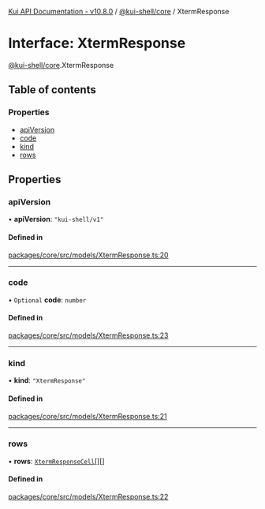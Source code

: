[Kui API Documentation - v10.8.0](../README.md) / [@kui-shell/core](../modules/kui_shell_core.md) / XtermResponse

# Interface: XtermResponse

[@kui-shell/core](../modules/kui_shell_core.md).XtermResponse

## Table of contents

### Properties

- [apiVersion](kui_shell_core.XtermResponse.md#apiversion)
- [code](kui_shell_core.XtermResponse.md#code)
- [kind](kui_shell_core.XtermResponse.md#kind)
- [rows](kui_shell_core.XtermResponse.md#rows)

## Properties

### apiVersion

• **apiVersion**: `"kui-shell/v1"`

#### Defined in

[packages/core/src/models/XtermResponse.ts:20](https://github.com/kubernetes-sigs/kui/blob/kui/packages/core/src/models/XtermResponse.ts#L20)

---

### code

• `Optional` **code**: `number`

#### Defined in

[packages/core/src/models/XtermResponse.ts:23](https://github.com/kubernetes-sigs/kui/blob/kui/packages/core/src/models/XtermResponse.ts#L23)

---

### kind

• **kind**: `"XtermResponse"`

#### Defined in

[packages/core/src/models/XtermResponse.ts:21](https://github.com/kubernetes-sigs/kui/blob/kui/packages/core/src/models/XtermResponse.ts#L21)

---

### rows

• **rows**: [`XtermResponseCell`](kui_shell_core.XtermResponseCell.md)[][]

#### Defined in

[packages/core/src/models/XtermResponse.ts:22](https://github.com/kubernetes-sigs/kui/blob/kui/packages/core/src/models/XtermResponse.ts#L22)
